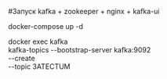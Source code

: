 #Запуск kafka + zookeeper + nginx + kafka-ui

docker-compose up -d

docker exec kafka \
kafka-topics --bootstrap-server kafka:9092 \
             --create \
             --topic 3ATECTUM